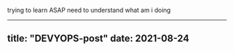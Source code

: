 trying to learn ASAP need to understand what am i doing

---
title: "DEVYOPS-post"
date: 2021-08-24
---

